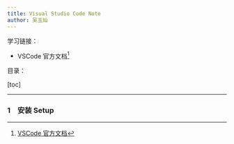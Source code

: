 ```yaml
---
title: Visual Studio Code Note
author: 吴玉灿
---
```


学习链接：

- VSCode 官方文档[^docs]
  [^docs]: [VSCode 官方文档](https://code.visualstudio.com/docs)
  
目录：

[toc]

---

### 1&emsp;安装 Setup

<!-- ---

### 2&emsp;入门 Start

---

### 3&emsp;用户指南

---

### 4&emsp;源控制 Source Control

---

### 5&emsp;终端 Terminal

---

### 6&emsp;语言 Languages

---

### 7&emsp;开发容器 Dev Containers

---

### 8&emsp;远程 Remote

---

### 9&emsp;数据科学 Data Science -->
